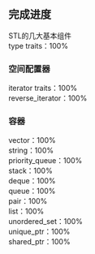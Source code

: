 ## 完成进度
STL的几大基本组件  
type traits：100%  
### 空间配置器   
iterator traits：100%  
reverse_iterator：100%  
### 容器  
vector：100%  
string：100%  
priority_queue：100%  
stack：100%  
deque：100%  
queue：100%  
pair：100%  
list：100%  
unordered_set：100%  
unique_ptr：100%  
shared_ptr：100%  

